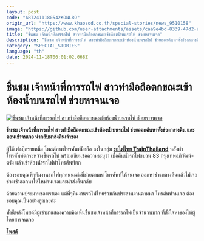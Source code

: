 ```yaml
---
layout: post
code: "ART2411180542KONL8O"
origin_url: "https://www.khaosod.co.th/special-stories/news_9510158"
image: "https://github.com/user-attachments/assets/caa9e4bd-8339-47d2-af8f-b8ba8db5ca51"
title: "ชื่นชม เจ้าหน้าที่การรถไฟ สาวทำมือถือตกขณะเข้าห้องน้ำบนรถไฟ ช่วยหาจนเจอ"
description: "ชื่นชม เจ้าหน้าที่การรถไฟ สาวทำมือถือตกขณะเข้าห้องน้ำบนรถไฟ ช่วยออกค้นหาทั้งช่วงกลางคืน และตอนเช้าจนเจอ นำกลับมาส่งคืนเจ้าของ"
category: "SPECIAL_STORIES"
language: "th"
date: 2024-11-18T06:01:02.068Z
---
```


# ชื่นชม เจ้าหน้าที่การรถไฟ สาวทำมือถือตกขณะเข้าห้องน้ำบนรถไฟ ช่วยหาจนเจอ

[![ชื่นชม เจ้าหน้าที่การรถไฟ สาวทำมือถือตกขณะเข้าห้องน้ำบนรถไฟ ช่วยหาจนเจอ](https://www.khaosod.co.th/wpapp/uploads/2024/11/mobile.jpg "ชื่นชม เจ้าหน้าที่การรถไฟ สาวทำมือถือตกขณะเข้าห้องน้ำบนรถไฟ ช่วยหาจนเจอ")](https://www.khaosod.co.th/wpapp/uploads/2024/11/mobile.jpg)

**ชื่นชม เจ้าหน้าที่การรถไฟ สาวทำมือถือตกขณะเข้าห้องน้ำบนรถไฟ ช่วยออกค้นหาทั้งช่วงกลางคืน และตอนเช้าจนเจอ นำกลับมาส่งคืนเจ้าของ**

ผู้ใช้เฟซบุ๊กรายหนึ่ง โพสต์ภาพโทรศัพท์มือถือ ลงในกลุ่ม **[รถไฟไทย TrainThailand](https://www.facebook.com/groups/480643532545009/)** หลังทำโทรศัพท์ตกระหว่างขึ้นรถไฟ พร้อมเขียนข้อความระบุว่า เมื่อคืนนั่งรถไฟขบวน 83 กรุงเทพอภิวัฒน์-ตรัง แล้วเข้าห้องน้ำรถไฟทำโทรศัพท์ตก

ต้องขอบคุณพี่ๆทีมงานรถไฟทุกคนนะค่ะที่ช่วยตามหาโทรศัพท์ให้จนเจอ ออกหาช่วงกลางคืนแล้วไม่เจอ ช่วงเช้าออกหาให้ใหม่จนเจอและนำส่งคืนกลับ

ด้วยความประมาทของเราเอง แต่พี่ๆทีมงานรถไฟไทยร่วมกันประสานงานตามหา โทรศัพท์จนเจอ ต้องขอบคุณเป็นอย่างสูงเลยค่ะ

ทั้งนี้หลังโพสต์มีผู้เข้ามาแสดงความคิดเห็นชื่นชมเจ้าหน้าที่การรถไฟเป็นจำนวนมาก ที่ตั้งใจหาของให้ผู้โดยสารจนเจอ

**[โพสต์](https://www.facebook.com/photo?fbid=495356016880390&set=gm.1818029785473037&idorvanity=480643532545009)**

